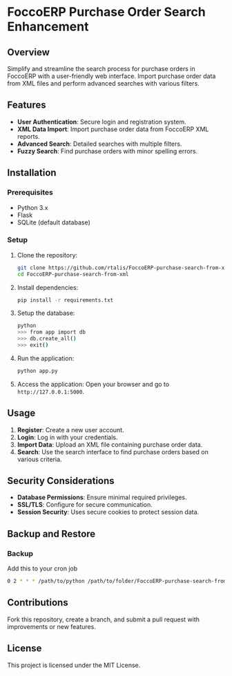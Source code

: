 # FoccoERP Purchase Order Search Enhancement

## Overview
Simplify and streamline the search process for purchase orders in FoccoERP with a user-friendly web interface. Import purchase order data from XML files and perform advanced searches with various filters.

## Features
- **User Authentication**: Secure login and registration system.
- **XML Data Import**: Import purchase order data from FoccoERP XML reports.
- **Advanced Search**: Detailed searches with multiple filters.
- **Fuzzy Search**: Find purchase orders with minor spelling errors.

## Installation

### Prerequisites
- Python 3.x
- Flask
- SQLite (default database)

### Setup
1. Clone the repository:
    ```bash
    git clone https://github.com/rtalis/FoccoERP-purchase-search-from-xml.git
    cd FoccoERP-purchase-search-from-xml
    ```

2. Install dependencies:
    ```bash
    pip install -r requirements.txt
    ```

3. Setup the database:
    ```bash
    python
    >>> from app import db
    >>> db.create_all()
    >>> exit()
    ```

4. Run the application:
    ```bash
    python app.py
    ```

5. Access the application: Open your browser and go to `http://127.0.0.1:5000`.

## Usage
1. **Register**: Create a new user account.
2. **Login**: Log in with your credentials.
3. **Import Data**: Upload an XML file containing purchase order data.
4. **Search**: Use the search interface to find purchase orders based on various criteria.

## Security Considerations
- **Database Permissions**: Ensure minimal required privileges.
- **SSL/TLS**: Configure for secure communication.
- **Session Security**: Uses secure cookies to protect session data.

## Backup and Restore

### Backup

Add this to your cron job
   ```bash
0 2 * * * /path/to/python /path/to/folder/FoccoERP-purchase-search-from-xml/app/tools/backup.py
```
## Contributions
Fork this repository, create a branch, and submit a pull request with improvements or new features.

## License
This project is licensed under the MIT License.
